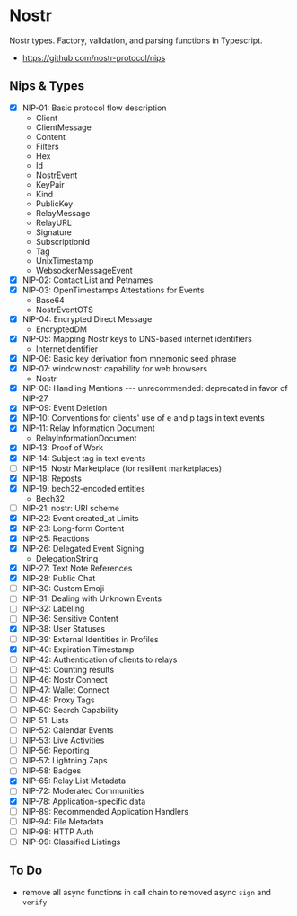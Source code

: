 # Nostr
Nostr types. Factory, validation, and parsing functions in Typescript.
- https://github.com/nostr-protocol/nips

## Nips & Types
- [x] NIP-01: Basic protocol flow description
  - Client
  - ClientMessage
  - Content
  - Filters
  - Hex
  - Id
  - NostrEvent
  - KeyPair
  - Kind
  - PublicKey
  - RelayMessage
  - RelayURL
  - Signature
  - SubscriptionId
  - Tag
  - UnixTimestamp
  - WebsockerMessageEvent
- [x] NIP-02: Contact List and Petnames
- [x] NIP-03: OpenTimestamps Attestations for Events
  - Base64
  - NostrEventOTS
- [x] NIP-04: Encrypted Direct Message
  - EncryptedDM
- [x] NIP-05: Mapping Nostr keys to DNS-based internet identifiers
  - InternetIdentifier
- [x] NIP-06: Basic key derivation from mnemonic seed phrase
- [x] NIP-07: window.nostr capability for web browsers
  - Nostr
- [x] NIP-08: Handling Mentions --- unrecommended: deprecated in favor of NIP-27
- [x] NIP-09: Event Deletion
- [x] NIP-10: Conventions for clients' use of e and p tags in text events
- [x] NIP-11: Relay Information Document
  - RelayInformationDocument
- [x] NIP-13: Proof of Work
- [x] NIP-14: Subject tag in text events
- [ ] NIP-15: Nostr Marketplace (for resilient marketplaces)
- [x] NIP-18: Reposts
- [x] NIP-19: bech32-encoded entities
  - Bech32
- [ ] NIP-21: nostr: URI scheme
- [x] NIP-22: Event created_at Limits
- [x] NIP-23: Long-form Content
- [x] NIP-25: Reactions
- [x] NIP-26: Delegated Event Signing
  - DelegationString
- [x] NIP-27: Text Note References
- [x] NIP-28: Public Chat
- [ ] NIP-30: Custom Emoji
- [ ] NIP-31: Dealing with Unknown Events
- [ ] NIP-32: Labeling
- [ ] NIP-36: Sensitive Content
- [x] NIP-38: User Statuses
- [ ] NIP-39: External Identities in Profiles
- [x] NIP-40: Expiration Timestamp
- [ ] NIP-42: Authentication of clients to relays
- [ ] NIP-45: Counting results
- [ ] NIP-46: Nostr Connect
- [ ] NIP-47: Wallet Connect
- [ ] NIP-48: Proxy Tags
- [ ] NIP-50: Search Capability
- [ ] NIP-51: Lists
- [ ] NIP-52: Calendar Events
- [ ] NIP-53: Live Activities
- [ ] NIP-56: Reporting
- [ ] NIP-57: Lightning Zaps
- [ ] NIP-58: Badges
- [x] NIP-65: Relay List Metadata
- [ ] NIP-72: Moderated Communities
- [x] NIP-78: Application-specific data
- [ ] NIP-89: Recommended Application Handlers
- [ ] NIP-94: File Metadata
- [ ] NIP-98: HTTP Auth
- [ ] NIP-99: Classified Listings

## To Do
- remove all async functions in call chain to removed async `sign` and `verify`
